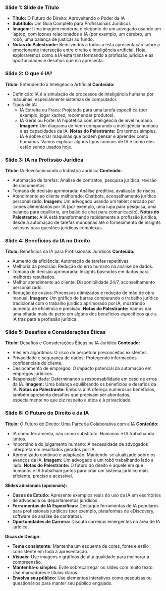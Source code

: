 ### **Slide 1: Slide de Título**

- **Título:** O Futuro do Direito: Aproveitando o Poder da IA
- **Subtítulo:** Um Guia Completo para Profissionais Jurídicos
- **Imagem:** Uma imagem moderna e elegante de um advogado usando um laptop, com ícones relacionados à IA (por exemplo, um cérebro, um robô, uma balança de justiça) ao fundo.
- **Notas do Palestrante:** Bem-vindos a todos a esta apresentação sobre a emocionante interseção entre direito e inteligência artificial. Hoje, exploraremos como a IA está transformando a profissão jurídica e as oportunidades e desafios que ela apresenta.

### **Slide 2: O que é IA?**

**Título:** Entendendo a Inteligência Artificial
**Conteúdo:**
* Definição: IA é a simulação de processos de inteligência humana por máquinas, especialmente sistemas de computador. 
* Tipos de IA:
  * IA Estreita ou Fraca: Projetada para uma tarefa específica (por exemplo, jogar xadrez, recomendar produtos).
  * IA Geral ou Forte: IA hipotética com inteligência de nível humano.
**Imagem:** Um diagrama de Venn comparando a inteligência humana e as capacidades da IA.
**Notas do Palestrante:** Em termos simples, IA é sobre criar máquinas que podem pensar e aprender como humanos. Vamos explorar alguns tipos comuns de IA e como eles estão sendo usados hoje.

### **Slide 3: IA na Profissão Jurídica**

**Título:** IA Revolucionando a Indústria Jurídica
**Conteúdo:**
* Automação de tarefas: Análise de contratos, pesquisa jurídica, revisão de documentos.
* Tomada de decisão aprimorada: Análise preditiva, avaliação de riscos.
* Atendimento ao cliente melhorado: Chatbots, aconselhamento jurídico personalizado.
**Imagem:** Um advogado usando um tablet cercado por ícones alimentados por IA (por exemplo, uma lupa para pesquisa, uma balança para equilíbrio, um balão de chat para comunicação).
**Notas do Palestrante:** A IA está transformando rapidamente a profissão jurídica, desde a automação de tarefas mundanas até o fornecimento de insights valiosos para questões jurídicas complexas.

### **Slide 4: Benefícios da IA no Direito**

**Título:** Benefícios da IA para Profissionais Jurídicos
**Conteúdo:**
* Aumento da eficiência: Automação de tarefas repetitivas.
* Melhoria da precisão: Redução do erro humano na análise de dados.
* Tomada de decisão aprimorada: Insights baseados em dados para melhores resultados.
* Melhor atendimento ao cliente: Disponibilidade 24/7, aconselhamento personalizado.
* Redução de custos: Processos otimizados e redução de mão de obra manual.
**Imagem:** Um gráfico de barras comparando o trabalho jurídico tradicional com o trabalho jurídico aprimorado por IA, mostrando aumento de eficiência e precisão.
**Notas do Palestrante:** Vamos dar uma olhada mais de perto em alguns dos benefícios específicos que a IA traz para a profissão jurídica.

### **Slide 5: Desafios e Considerações Éticas**

**Título:** Desafios e Considerações Éticas na IA Jurídica
**Conteúdo:**
* Viés em algoritmos: O risco de perpetuar preconceitos existentes.
* Privacidade e segurança de dados: Protegendo informações confidenciais do cliente.
* Deslocamento de empregos: O impacto potencial da automação em empregos jurídicos.
* Responsabilidade: Determinando a responsabilidade em caso de erros da IA.
**Imagem:** Uma balança equilibrando os benefícios e desafios da IA.
**Notas do Palestrante:** Embora a IA ofereça numerosos benefícios, também apresenta desafios que precisam ser abordados, especialmente no que diz respeito à ética e à privacidade.

### **Slide 6: O Futuro do Direito e da IA**

**Título:** O Futuro do Direito: Uma Parceria Colaborativa com a IA
**Conteúdo:**
* IA como ferramenta, não como substituto: Humanos e IA trabalhando juntos.
* Importância do julgamento humano: A necessidade de advogados interpretarem resultados gerados por IA.
* Aprendizado contínuo e adaptação: Mantendo-se atualizado sobre os avanços da IA.
**Imagem:** Um advogado e um robô trabalhando lado a lado.
**Notas do Palestrante:** O futuro do direito é aquele em que humanos e IA trabalham juntos para criar um sistema jurídico mais eficiente, preciso e acessível.

**Slides adicionais (opcionais):**

* **Casos de Estudo:** Apresente exemplos reais do uso da IA em escritórios de advocacia ou departamentos jurídicos.
* **Ferramentas de IA Específicas:** Destaque ferramentas de IA populares para profissionais jurídicos (por exemplo, plataformas de eDiscovery, software de análise de contratos).
* **Oportunidades de Carreira:** Discuta carreiras emergentes na área de IA jurídica.

**Dicas de Design:**

* **Tema consistente:** Mantenha um esquema de cores, fonte e estilo consistente em toda a apresentação.
* **Visuais:** Use imagens e gráficos de alta qualidade para melhorar a compreensão.
* **Mantenha-o simples:** Evite sobrecarregar os slides com muito texto. Use marcadores e títulos claros.
* **Envolva seu público:** Use elementos interativos como pesquisas ou questionários para manter seu público engajado.
